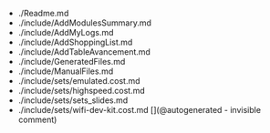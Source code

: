 * ./Readme.md
* ./include/AddModulesSummary.md
* ./include/AddMyLogs.md
* ./include/AddShoppingList.md
* ./include/AddTableAvancement.md
* ./include/GeneratedFiles.md
* ./include/ManualFiles.md
* ./include/sets/emulated.cost.md
* ./include/sets/highspeed.cost.md
* ./include/sets/sets_slides.md
* ./include/sets/wifi-dev-kit.cost.md
[](@autogenerated - invisible comment)